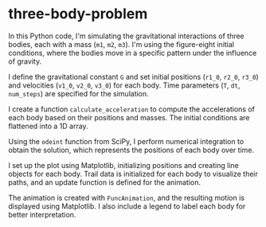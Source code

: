 # three-body-problem

In this Python code, I'm simulating the gravitational interactions of three bodies, each with a mass (`m1`, `m2`, `m3`). I'm using the figure-eight initial conditions, where the bodies move in a specific pattern under the influence of gravity.

I define the gravitational constant `G` and set initial positions (`r1_0`, `r2_0`, `r3_0`) and velocities (`v1_0`, `v2_0`, `v3_0`) for each body. Time parameters (`T`, `dt`, `num_steps`) are specified for the simulation.

I create a function `calculate_acceleration` to compute the accelerations of each body based on their positions and masses. The initial conditions are flattened into a 1D array.

Using the `odeint` function from SciPy, I perform numerical integration to obtain the solution, which represents the positions of each body over time.

I set up the plot using Matplotlib, initializing positions and creating line objects for each body. Trail data is initialized for each body to visualize their paths, and an update function is defined for the animation.

The animation is created with `FuncAnimation`, and the resulting motion is displayed using Matplotlib. I also include a legend to label each body for better interpretation.
